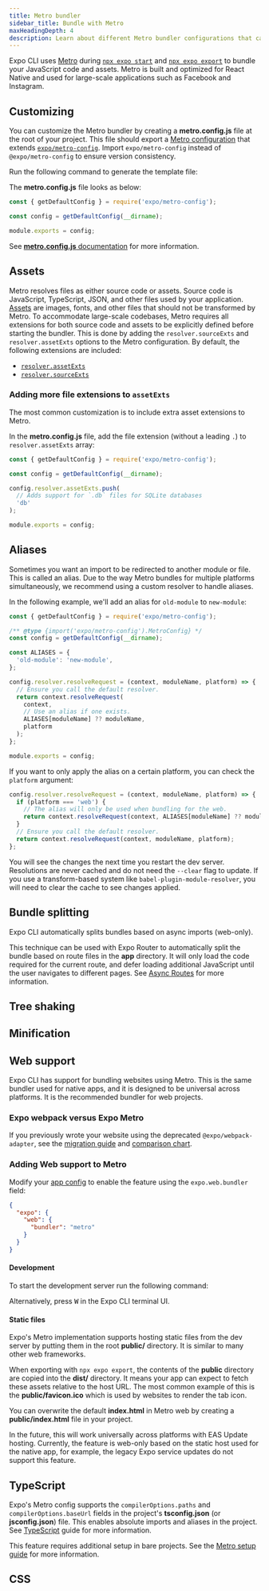 ```yaml
---
title: Metro bundler
sidebar_title: Bundle with Metro
maxHeadingDepth: 4
description: Learn about different Metro bundler configurations that can be customized.
---
```


Expo CLI uses [Metro](https://metrobundler.dev/) during [`npx expo start`](/more/expo-cli/#develop) and [`npx expo export`](/more/expo-cli/#exporting) to bundle your JavaScript code and assets. Metro is built and optimized for React Native and used for large-scale applications such as Facebook and Instagram.

## Customizing

You can customize the Metro bundler by creating a **metro.config.js** file at the root of your project. This file should export a [Metro configuration](https://metrobundler.dev/docs/configuration/) that extends [`expo/metro-config`](https://github.com/expo/expo/tree/main/packages/@expo/metro-config). Import `expo/metro-config` instead of `@expo/metro-config` to ensure version consistency.

Run the following command to generate the template file:

The **metro.config.js** file looks as below:

```js metro.config.js
const { getDefaultConfig } = require('expo/metro-config');

const config = getDefaultConfig(__dirname);

module.exports = config;
```

See [**metro.config.js** documentation](https://metrobundler.dev/docs/configuration/) for more information.

## Assets

Metro resolves files as either source code or assets. Source code is JavaScript, TypeScript, JSON, and other files used by your application. [Assets](/develop/user-interface/assets/) are images, fonts, and other files that should not be transformed by Metro. To accommodate large-scale codebases, Metro requires all extensions for both source code and assets to be explicitly defined before starting the bundler. This is done by adding the `resolver.sourceExts` and `resolver.assetExts` options to the Metro configuration. By default, the following extensions are included:

- [`resolver.assetExts`](https://github.com/facebook/metro/blob/7028b7f51074f9ceef22258a8643d0f90de2388b/packages/metro-config/src/defaults/defaults.js#L15)
- [`resolver.sourceExts`](https://github.com/facebook/metro/blob/7028b7f51074f9ceef22258a8643d0f90de2388b/packages/metro-config/src/defaults/defaults.js#L53)

### Adding more file extensions to `assetExts`

The most common customization is to include extra asset extensions to Metro.

In the **metro.config.js** file, add the file extension (without a leading `.`) to `resolver.assetExts` array:

```js metro.config.js
const { getDefaultConfig } = require('expo/metro-config');

const config = getDefaultConfig(__dirname);

config.resolver.assetExts.push(
  // Adds support for `.db` files for SQLite databases
  'db'
);

module.exports = config;
```

## Aliases

Sometimes you want an import to be redirected to another module or file. This is called an alias. Due to the way Metro bundles for multiple platforms simultaneously, we recommend using a custom resolver to handle aliases.

In the following example, we'll add an alias for `old-module` to `new-module`:

```js metro.config.js
const { getDefaultConfig } = require('expo/metro-config');

/** @type {import('expo/metro-config').MetroConfig} */
const config = getDefaultConfig(__dirname);

const ALIASES = {
  'old-module': 'new-module',
};

config.resolver.resolveRequest = (context, moduleName, platform) => {
  // Ensure you call the default resolver.
  return context.resolveRequest(
    context,
    // Use an alias if one exists.
    ALIASES[moduleName] ?? moduleName,
    platform
  );
};

module.exports = config;
```

If you want to only apply the alias on a certain platform, you can check the `platform` argument:

```js metro.config.js
config.resolver.resolveRequest = (context, moduleName, platform) => {
  if (platform === 'web') {
    // The alias will only be used when bundling for the web.
    return context.resolveRequest(context, ALIASES[moduleName] ?? moduleName, platform);
  }
  // Ensure you call the default resolver.
  return context.resolveRequest(context, moduleName, platform);
};
```

You will see the changes the next time you restart the dev server. Resolutions are never cached and do not need the `--clear` flag to update. If you use a transform-based system like `babel-plugin-module-resolver`, you will need to clear the cache to see changes applied.

## Bundle splitting

Expo CLI automatically splits bundles based on async imports (web-only).

This technique can be used with Expo Router to automatically split the bundle based on route files in the **app** directory. It will only load the code required for the current route, and defer loading additional JavaScript until the user navigates to different pages. See [Async Routes](/router/reference/async-routes) for more information.

## Tree shaking

## Minification

## Web support

Expo CLI has support for bundling websites using Metro. This is the same bundler used for native apps, and it is designed to be universal across platforms. It is the recommended bundler for web projects.

### Expo webpack versus Expo Metro

If you previously wrote your website using the deprecated `@expo/webpack-adapter`, see the [migration guide](/router/migrate/from-expo-webpack) and [comparison chart](/router/migrate/from-expo-webpack#expo-cli).

### Adding Web support to Metro

Modify your [app config](/workflow/configuration) to enable the feature using the `expo.web.bundler` field:

```json app.json
{
  "expo": {
    "web": {
      "bundler": "metro"
    }
  }
}
```

#### Development

To start the development server run the following command:

Alternatively, press <kbd>W</kbd> in the Expo CLI terminal UI.

#### Static files

Expo's Metro implementation supports hosting static files from the dev server by putting them in the root **public/** directory. It is similar to many other web frameworks.

When exporting with `npx expo export`, the contents of the **public** directory are copied into the **dist/** directory. It means your app can expect to fetch these assets relative to the host URL. The most common example of this is the **public/favicon.ico** which is used by websites to render the tab icon.

You can overwrite the default **index.html** in Metro web by creating a **public/index.html** file in your project.

In the future, this will work universally across platforms with EAS Update hosting. Currently, the feature is web-only based on the static host used for the native app, for example, the legacy Expo service updates do not support this feature.

## TypeScript

Expo's Metro config supports the `compilerOptions.paths` and `compilerOptions.baseUrl` fields in the project's **tsconfig.json** (or **jsconfig.json**) file. This enables absolute imports and aliases in the project. See [TypeScript](/guides/typescript) guide for more information.

This feature requires additional setup in bare projects. See the [Metro setup guide](/versions/latest/config/metro#bare-workflow-setup) for more information.

## CSS